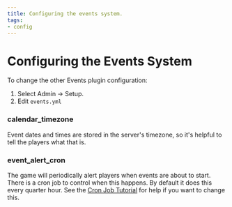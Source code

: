 ```yaml
---
title: Configuring the events system.
tags:
- config
---
```

# Configuring the Events System

To change the other Events plugin configuration:

1. Select Admin -> Setup.
2. Edit `events.yml`

### calendar_timezone

Event dates and times are stored in the server's timezone, so it's helpful to tell the players what that is.

### event_alert_cron

The game will periodically alert players when events are about to start.  There is a cron job to control when this happens.  By default it does this every quarter hour.  See the [Cron Job Tutorial](http://www.aresmush.com/tutorials/config/cron) for help if you want to change this.